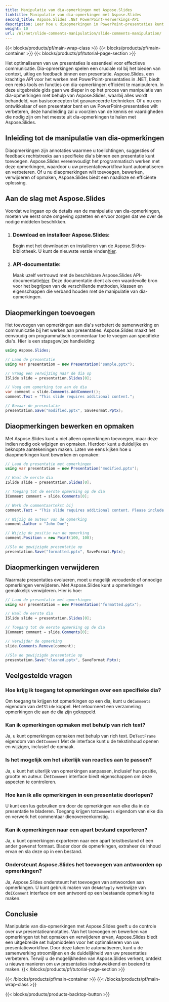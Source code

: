 ```yaml
---
title: Manipulatie van dia-opmerkingen met Aspose.Slides
linktitle: Manipulatie van dia-opmerkingen met Aspose.Slides
second_title: Aspose.Slides .NET PowerPoint-verwerkings-API
description: Leer hoe u diaopmerkingen in PowerPoint-presentaties kunt manipuleren met behulp van de Aspose.Slides API voor .NET. Ontdek stapsgewijze handleidingen en broncodevoorbeelden voor het toevoegen, bewerken en opmaken van diaopmerkingen.
weight: 10
url: /nl/net/slide-comments-manipulation/slide-comments-manipulation/
---
```


{{< blocks/products/pf/main-wrap-class >}}
{{< blocks/products/pf/main-container >}}
{{< blocks/products/pf/tutorial-page-section >}}


Het optimaliseren van uw presentaties is essentieel voor effectieve communicatie. Dia-opmerkingen spelen een cruciale rol bij het bieden van context, uitleg en feedback binnen een presentatie. Aspose.Slides, een krachtige API voor het werken met PowerPoint-presentaties in .NET, biedt een reeks tools en functies om dia-opmerkingen efficiënt te manipuleren. In deze uitgebreide gids gaan we dieper in op het proces van manipulatie van dia-opmerkingen met behulp van Aspose.Slides, waarbij alles wordt behandeld, van basisconcepten tot geavanceerde technieken. Of u nu een ontwikkelaar of een presentator bent en uw PowerPoint-presentaties wilt verbeteren, deze handleiding zal u voorzien van de kennis en vaardigheden die nodig zijn om het meeste uit dia-opmerkingen te halen met Aspose.Slides.

## Inleiding tot de manipulatie van dia-opmerkingen

Diaopmerkingen zijn annotaties waarmee u toelichtingen, suggesties of feedback rechtstreeks aan specifieke dia's binnen een presentatie kunt toevoegen. Aspose.Slides vereenvoudigt het programmatisch werken met deze opmerkingen, waardoor u uw presentatieworkflow kunt automatiseren en verbeteren. Of u nu diaopmerkingen wilt toevoegen, bewerken, verwijderen of opmaken, Aspose.Slides biedt een naadloze en efficiënte oplossing.

## Aan de slag met Aspose.Slides

Voordat we ingaan op de details van de manipulatie van dia-opmerkingen, moeten we eerst onze omgeving opzetten en ervoor zorgen dat we over de nodige middelen beschikken.

1. ### Download en installeer Aspose.Slides: 
	 Begin met het downloaden en installeren van de Aspose.Slides-bibliotheek. U kunt de nieuwste versie vinden[hier](https://releases.aspose.com/slides/net/).

2. ### API-documentatie: 
	 Maak uzelf vertrouwd met de beschikbare Aspose.Slides API-documentatie[hier](https://reference.aspose.com/slides/net/). Deze documentatie dient als een waardevolle bron voor het begrijpen van de verschillende methoden, klassen en eigenschappen die verband houden met de manipulatie van dia-opmerkingen.

## Diaopmerkingen toevoegen

Het toevoegen van opmerkingen aan dia's verbetert de samenwerking en communicatie bij het werken aan presentaties. Aspose.Slides maakt het eenvoudig om programmatisch commentaar toe te voegen aan specifieke dia's. Hier is een stapsgewijze handleiding:

```csharp
using Aspose.Slides;

// Laad de presentatie
using var presentation = new Presentation("sample.pptx");

// Vraag een verwijzing naar de dia op
ISlide slide = presentation.Slides[0];

// Voeg een opmerking toe aan de dia
var comment = slide.Comments.AddComment();
comment.Text = "This slide requires additional content.";

// Bewaar de presentatie
presentation.Save("modified.pptx", SaveFormat.Pptx);
```

## Diaopmerkingen bewerken en opmaken

Met Aspose.Slides kunt u niet alleen opmerkingen toevoegen, maar deze indien nodig ook wijzigen en opmaken. Hierdoor kunt u duidelijke en beknopte aantekeningen maken. Laten we eens kijken hoe u diaopmerkingen kunt bewerken en opmaken:

```csharp
// Laad de presentatie met opmerkingen
using var presentation = new Presentation("modified.pptx");

// Haal de eerste dia
ISlide slide = presentation.Slides[0];

// Toegang tot de eerste opmerking op de dia
IComment comment = slide.Comments[0];

// Werk de commentaartekst bij
comment.Text = "This slide requires additional content. Please include relevant statistics.";

// Wijzig de auteur van de opmerking
comment.Author = "John Doe";

// Wijzig de positie van de opmerking
comment.Position = new Point(100, 100);

//Sla de gewijzigde presentatie op
presentation.Save("formatted.pptx", SaveFormat.Pptx);
```

## Diaopmerkingen verwijderen

Naarmate presentaties evolueren, moet u mogelijk verouderde of onnodige opmerkingen verwijderen. Met Aspose.Slides kunt u opmerkingen gemakkelijk verwijderen. Hier is hoe:

```csharp
// Laad de presentatie met opmerkingen
using var presentation = new Presentation("formatted.pptx");

// Haal de eerste dia
ISlide slide = presentation.Slides[0];

// Toegang tot de eerste opmerking op de dia
IComment comment = slide.Comments[0];

// Verwijder de opmerking
slide.Comments.Remove(comment);

//Sla de gewijzigde presentatie op
presentation.Save("cleaned.pptx", SaveFormat.Pptx);
```

## Veelgestelde vragen

### Hoe krijg ik toegang tot opmerkingen over een specifieke dia?

Om toegang te krijgen tot opmerkingen op een dia, kunt u de`Comments` eigendom van de`ISlide` koppel. Het retourneert een verzameling opmerkingen die aan de dia zijn gekoppeld.

### Kan ik opmerkingen opmaken met behulp van rich text?

 Ja, u kunt opmerkingen opmaken met behulp van rich text. De`TextFrame` eigendom van de`IComment` Met de interface kunt u de tekstinhoud openen en wijzigen, inclusief de opmaak.

### Is het mogelijk om het uiterlijk van reacties aan te passen?

 Ja, u kunt het uiterlijk van opmerkingen aanpassen, inclusief hun positie, grootte en auteur. De`IComment` interface biedt eigenschappen om deze aspecten te controleren.

### Hoe kan ik alle opmerkingen in een presentatie doorlopen?

 U kunt een lus gebruiken om door de opmerkingen van elke dia in de presentatie te bladeren. Toegang krijgen tot`Comments` eigendom van elke dia en verwerk het commentaar dienovereenkomstig.

### Kan ik opmerkingen naar een apart bestand exporteren?

Ja, u kunt opmerkingen exporteren naar een apart tekstbestand of een ander gewenst formaat. Blader door de opmerkingen, extraheer de inhoud ervan en sla deze op in een bestand.

### Ondersteunt Aspose.Slides het toevoegen van antwoorden op opmerkingen?

 Ja, Aspose.Slides ondersteunt het toevoegen van antwoorden aan opmerkingen. U kunt gebruik maken van de`AddReply` werkwijze van de`IComment` interface om een antwoord op een bestaande opmerking te maken.

## Conclusie

Manipulatie van dia-opmerkingen met Aspose.Slides geeft u de controle over uw presentatieannotaties. Van het toevoegen en bewerken van opmerkingen tot het opmaken en verwijderen ervan, Aspose.Slides biedt een uitgebreide set hulpmiddelen voor het optimaliseren van uw presentatieworkflow. Door deze taken te automatiseren, kunt u de samenwerking stroomlijnen en de duidelijkheid van uw presentaties verbeteren. Terwijl u de mogelijkheden van Aspose.Slides verkent, ontdekt u nieuwe manieren om uw presentaties indrukwekkend en boeiend te maken.
{{< /blocks/products/pf/tutorial-page-section >}}

{{< /blocks/products/pf/main-container >}}
{{< /blocks/products/pf/main-wrap-class >}}

{{< blocks/products/products-backtop-button >}}

